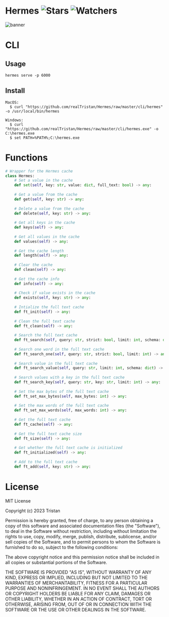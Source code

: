 # Hermes ![Stars](https://img.shields.io/github/stars/realTristan/Hermes?color=brightgreen) ![Watchers](https://img.shields.io/github/watchers/realTristan/Hermes?label=Watchers)
![banner](https://user-images.githubusercontent.com/75189508/230987049-665418b1-3576-49b7-861e-29036859ad8a.png)

# CLI
## Usage
```
hermes serve -p 6000
```

## Install
```
MacOS:
  $ curl "https://github.com/realTristan/Hermes/raw/master/cli/hermes" -o /usr/local/bin/hermes
  
Windows:
  $ curl "https://github.com/realTristan/Hermes/raw/master/cli/hermes.exe" -o C:\hermes.exe
  $ set PATH=%PATH%;C:\hermes.exe
```

# Functions
```py
# Wrapper for the Hermes cache
class Hermes:
    # Set a value in the cache
    def set(self, key: str, value: dict, full_text: bool) -> any:
    
    # Get a value from the cache
    def get(self, key: str) -> any:
    
    # Delete a value from the cache
    def delete(self, key: str) -> any:
    
    # Get all keys in the cache
    def keys(self) -> any:
    
    # Get all values in the cache
    def values(self) -> any:
    
    # Get the cache length
    def length(self) -> any:
    
    # Clear the cache
    def clean(self) -> any:
    
    # Get the cache info
    def info(self) -> any:
    
    # Check if value exists in the cache
    def exists(self, key: str) -> any:
    
    # Intialize the full text cache
    def ft_init(self) -> any:
    
    # Clean the full text cache
    def ft_clean(self) -> any:
    
    # Search the full text cache
    def ft_search(self, query: str, strict: bool, limit: int, schema: dict) -> any:
    
    # Search one word in the full text cache
    def ft_search_one(self, query: str, strict: bool, limit: int) -> any:
    
    # Search value in the full text cache
    def ft_search_value(self, query: str, limit: int, schema: dict) -> any:
    
    # Search values with a key in the full text cache
    def ft_search_key(self, query: str, key: str, limit: int) -> any:
    
    # Set the max bytes of the full text cache
    def ft_set_max_bytes(self, max_bytes: int) -> any:
    
    # Set the max words of the full text cache
    def ft_set_max_words(self, max_words: int) -> any:
    
    # Get the full text cache
    def ft_cache(self) -> any:
    
    # Get the full text cache size
    def ft_size(self) -> any:
    
    # Get whether the full text cache is initialized
    def ft_initialized(self) -> any:
    
    # Add to the full text cache
    def ft_add(self, key: str) -> any:
```

# License
MIT License

Copyright (c) 2023 Tristan

Permission is hereby granted, free of charge, to any person obtaining a copy
of this software and associated documentation files (the "Software"), to deal
in the Software without restriction, including without limitation the rights
to use, copy, modify, merge, publish, distribute, sublicense, and/or sell
copies of the Software, and to permit persons to whom the Software is
furnished to do so, subject to the following conditions:

The above copyright notice and this permission notice shall be included in all
copies or substantial portions of the Software.

THE SOFTWARE IS PROVIDED "AS IS", WITHOUT WARRANTY OF ANY KIND, EXPRESS OR
IMPLIED, INCLUDING BUT NOT LIMITED TO THE WARRANTIES OF MERCHANTABILITY,
FITNESS FOR A PARTICULAR PURPOSE AND NONINFRINGEMENT. IN NO EVENT SHALL THE
AUTHORS OR COPYRIGHT HOLDERS BE LIABLE FOR ANY CLAIM, DAMAGES OR OTHER
LIABILITY, WHETHER IN AN ACTION OF CONTRACT, TORT OR OTHERWISE, ARISING FROM,
OUT OF OR IN CONNECTION WITH THE SOFTWARE OR THE USE OR OTHER DEALINGS IN THE
SOFTWARE.
